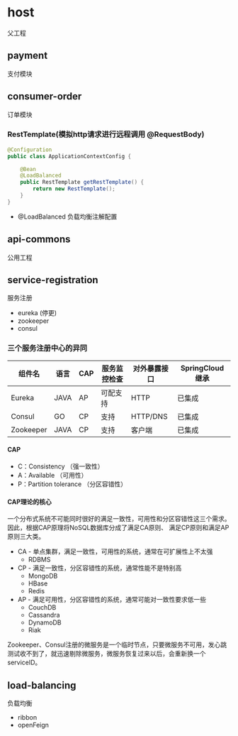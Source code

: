 # host
父工程

## payment
支付模块

## consumer-order
订单模块

### RestTemplate(模拟http请求进行远程调用 @RequestBody)
```java
@Configuration
public class ApplicationContextConfig {

    @Bean
    @LoadBalanced
    public RestTemplate getRestTemplate() {
        return new RestTemplate();
    }
}
```
-   @LoadBalanced 负载均衡注解配置

## api-commons
公用工程

## service-registration
服务注册
-   eureka (停更)
-   zookeeper
-   consul

### 三个服务注册中心的异同

| 组件名 | 语言 | CAP  | 服务监控检查 | 对外暴露接口 | SpringCloud继承 |
| ------ | ---- | ---- | ------------ | ------------ | --------------- |
|  Eureka|  JAVA|  AP  |     可配支持   |      HTTP    |  已集成  |
|  Consul|   GO |  CP  |     支持      |   HTTP/DNS   |   已集成 |
|Zookeeper| JAVA|  CP  |     支持      |     客户端    |   已集成 |

#### CAP
-   C：Consistency （强一致性）
-   A：Available （可用性）
-   P：Partition tolerance （分区容错性）

#### CAP理论的核心
一个分布式系统不可能同时很好的满足一致性，可用性和分区容错性这三个需求。
因此，根据CAP原理将NoSQL数据库分成了满足CA原则、
满足CP原则和满足AP原则三大类。

-   CA - 单点集群，满足一致性，可用性的系统，通常在可扩展性上不太强
    -   RDBMS
-   CP - 满足一致性，分区容错性的系统，通常性能不是特别高
    -   MongoDB
    -   HBase
    -   Redis
-   AP - 满足可用性，分区容错性的系统，通常可能对一致性要求低一些
    -   CouchDB
    -   Cassandra
    -   DynamoDB
    -   Riak

Zookeeper、Consul注册的微服务是一个临时节点，只要微服务不可用，发心跳测试收不到了，就迅速剔除微服务，微服务恢复过来以后，会重新换一个serviceID。


## load-balancing
负载均衡
-   ribbon
-   openFeign